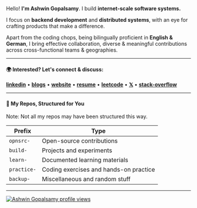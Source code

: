 Hello! **I'm Ashwin Gopalsamy**. 
I build **internet-scale software systems.**

I focus on **backend development** and **distributed systems**, with an eye for crafting products that make a difference.

Apart from the coding chops, being bilingually proficient in **English & German**, I bring effective collaboration, diverse & meaningful contributions across cross-functional teams & geographies.

---

#### 🌍 Interested? Let's connect & discuss: 

[**linkedin**](https://www.linkedin.com/in/ashwin2125) • [**blogs**](https://dev.to/ashwingopalsamy) • [**website**](https://ashwingopalsamy.in) • [**resume**](https://rsm.io/ashwingopalsamy) • [**leetcode**](https://leetcode.com/ashwin2125/)  • [**𝕏**](https://www.x.com/ashwin2125) • [**stack-overflow**](https://stackoverflow.com/users/12538720/ashwin2125) 

---

#### 📁 My Repos, Structured for You

Note: Not all my repos may have been structured this way.

| **Prefix**     | **Type**                                          |
|----------------|---------------------------------------------------|
| `opnsrc-`      | Open-source contributions                         |
| `build-`       | Projects and experiments                          |
| `learn-`       | Documented learning materials                     |
| `practice-`    | Coding exercises and hands-on practice            |
| `backup-`      | Miscellaneous and random stuff                    |

---

[![Ashwin Gopalsamy profile views](https://u8views.com/api/v1/github/profiles/47941624/views/day-week-month-total-count.svg)](https://u8views.com/github/ashwingopalsamy)
